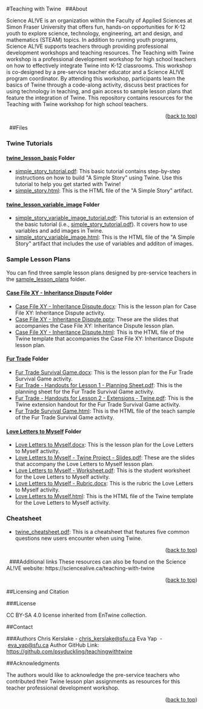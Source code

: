 <a id="readme-top"></a>


<!-- This template is in Markdown, so you can copy and paste it directly into the GitHub ReadMe file and use the formatting included here. Here are some instructions on how to create ReadMe.md files in GitHub: https://docs.github.com/en/account-and-profile/setting-up-and-managing-your-github-profile/customizing-your-profile/managing-your-profile-readme -->


<!-- Instructions and examples below are commented out. Please remove the comment markup on your final document. -->


<!-- Feel free to personalize! You can add additional sections, images, logos, or other content as you wish. We ask that you keep the required sections and formatting so that materials are consistent across the collection. --> 


#Teaching with Twine
 
##About
<!-- Required: Include brief prose description of the project and the repository. This description should build on or contextualize the language in your Twine Object, provide concrete contextual information, or describe the possible applications of your Twine or other materials. 100 words is fine, but you’re free to make this as expansive as you wish to help situate readers in your materials and how they might use them. --> 
Science AL!VE is an organization within the Faculty of Applied Sciences at Simon Fraser University that offers fun, hands-on opportunities for K-12 youth to explore science, technology, engineering, art and design, and mathematics (STEAM) topics. In addition to running youth programs, Science AL!VE supports teachers through providing professional development workshops and teaching resources. The Teaching with Twine workshop is a professional development workshop for high school teachers on how to effectively integrate Twine into K-12 classrooms. This workshop is co-designed by a pre-service teacher educator and a Science AL!VE program coordinator. By attending this workshop, participants learn the basics of Twine through a code-along activity, discuss best practices for using technology in teaching, and gain access to sample lesson plans that feature the integration of Twine. This repository contains resources for the Teaching with Twine workshop for high school teachers.

<p align="right">(<a href="#readme-top">back to top</a>)</p>
 
##Files
<!-- Required: list all files included with brief descriptions -->

### Twine Tutorials

#### [twine_lesson_basic](https://github.com/psyduckling/teachingwithtwine/tree/main/twine_lesson_basic) Folder
* [simple_story_tutorial.pdf](https://github.com/psyduckling/teachingwithtwine/blob/main/twine_lesson_basic/simple_story_tutorial.pdf): This basic tutorial contains step-by-step instructions on how to build "A Simple Story" using Twine. Use this tutorial to help you get started with Twine!
* [simple_story.html](https://github.com/psyduckling/teachingwithtwine/blob/main/twine_lesson_basic/simple_story.html): This is the HTML file of the "A Simple Story" artifact.

#### [twine_lesson_variable_image](https://github.com/psyduckling/teachingwithtwine/tree/main/twine_lesson_variable_image) Folder
* [simple_story_variable_image_tutorial.pdf](https://github.com/psyduckling/teachingwithtwine/blob/main/twine_lesson_variable_image/simple_story_variable_image_tutorial.pdf): This tutorial is an extension of the basic tutorial (i.e., [simple_story_tutorial.pdf](https://github.com/psyduckling/teachingwithtwine/blob/main/twine_lesson_basic/simple_story_tutorial.pdf)). It covers how to use variables and add images in Twine.
* [simple_story_variable_image.html](https://github.com/psyduckling/teachingwithtwine/blob/main/twine_lesson_variable_image/simple_story_variable_image.html):  This is the HTML file of the "A Simple Story" artifact that includes the use of variables and additon of images.

### Sample Lesson Plans
You can find three sample lesson plans designed by pre-service teachers in the [sample_lesson_plans](https://github.com/psyduckling/teachingwithtwine/tree/main/sample_lesson_plans) folder.

#### [Case File XY - Inheritance Dispute](https://github.com/psyduckling/teachingwithtwine/tree/main/sample_lesson_plans/Case%20File%20XY%20-%20Inheritance%20Dispute) Folder
* [Case File XY - Inheritance Dispute.docx](https://github.com/psyduckling/teachingwithtwine/blob/main/sample_lesson_plans/Case%20File%20XY%20-%20Inheritance%20Dispute/Case%20File%20XY%20-%20Inheritance%20Dispute.docx): This is the lesson plan for Case File XY: Inheritance Dispute activity.
* [Case File XY - Inheritance Dispute.pptx](https://github.com/psyduckling/teachingwithtwine/blob/main/sample_lesson_plans/Case%20File%20XY%20-%20Inheritance%20Dispute/Case%20File%20XY%20-%20Inheritance%20Dispute.pptx): These are the slides that accompanies the Case File XY: Inheritance Dispute lesson plan.
* [Case File XY - Inheritance Dispute.html](https://github.com/psyduckling/teachingwithtwine/blob/main/sample_lesson_plans/Case%20File%20XY%20-%20Inheritance%20Dispute/Case%20File%20XY%20-%20Inheritance%20Dispute.html): This is the HTML file of the Twine template that accompanies the Case File XY: Inheritance Dispute lesson plan. 

#### [Fur Trade](https://github.com/psyduckling/teachingwithtwine/tree/main/sample_lesson_plans/Case%20File%20XY%20-%20Inheritance%20Dispute) Folder
* [Fur Trade Survival Game.docx](https://github.com/psyduckling/teachingwithtwine/blob/main/sample_lesson_plans/Fur%20Trade/Fur%20Trade%20Survival%20Game.docx): This is the lesson plan for the Fur Trade Survival Game activity.
* [Fur Trade - Handouts for Lesson 1 - Planning Sheet.pdf](https://github.com/psyduckling/teachingwithtwine/blob/main/sample_lesson_plans/Fur%20Trade/Fur%20Trade%20-%20Handouts%20for%20Lesson%201%20-%20Planning%20Sheet.pdf): This is the planning sheet for the Fur Trade Survival Game activity.
* [Fur Trade - Handouts for Lesson 2 - Extensions - Twine.pdf](https://github.com/psyduckling/teachingwithtwine/blob/main/sample_lesson_plans/Fur%20Trade/Fur%20Trade%20-%20Handouts%20for%20Lesson%202%20-%20Extensions%20-%20Twine.pdf): This is the Twine extension handout for the Fur Trade Survival Game activity.
* [Fur Trade Survival Game.html](https://github.com/psyduckling/teachingwithtwine/blob/main/sample_lesson_plans/Fur%20Trade/Fur%20Trade%20Survival%20Game.html): This is the HTML file of the teach sample of the Fur Trade Survival Game activity.

#### [Love Letters to Myself](https://github.com/psyduckling/teachingwithtwine/tree/main/sample_lesson_plans/Love%20Letters%20to%20Myself) Folder
* [Love Letters to Myself.docx](https://github.com/psyduckling/teachingwithtwine/blob/main/sample_lesson_plans/Love%20Letters%20to%20Myself/Love%20Letters%20to%20Myself.docx): This is the lesson plan for the Love Letters to Myself activity.
* [Love Letters to Myself - Twine Project - Slides.pdf](https://github.com/psyduckling/teachingwithtwine/blob/main/sample_lesson_plans/Love%20Letters%20to%20Myself/Love%20Letters%20to%20Myself%20-%20Twine%20Project%20-%20Slides.pdf): These are the slides that accompany the Love Letters to Myself lesson plan.
* [Love Letters to Myself - Worksheet.pdf](https://github.com/psyduckling/teachingwithtwine/blob/main/sample_lesson_plans/Love%20Letters%20to%20Myself/Love%20Letters%20to%20Myself%20-%20Worksheet.pdf): This is the student worksheet for the Love Letters to Myself activity.
* [Love Letters to Myself - Rubric.docx](https://github.com/psyduckling/teachingwithtwine/blob/main/sample_lesson_plans/Love%20Letters%20to%20Myself/Love%20Letters%20to%20Myself%20-%20Rubric.docx): This is the rubric the Love Letters to Myself activity.
* [Love Letters to Myself.html](https://github.com/psyduckling/teachingwithtwine/blob/main/sample_lesson_plans/Love%20Letters%20to%20Myself/Love%20Letters%20to%20Myself.html): This is the HTML file of the Twine template for the Love Letters to Myself activity.


### Cheatsheet
* [twine_cheatsheet.pdf](https://github.com/psyduckling/teachingwithtwine/blob/main/twine_cheatsheet.pdf): This is a cheatsheet that features five common questions new users encounter when using Twine.


<p align="right">(<a href="#readme-top">back to top</a>)</p>
 
###Additional links 
<!-- If desired, including your own GitHub repository, a relevant website, or other -->
These resources can also be found on the Science AL!VE website: https://sciencealive.ca/teaching-with-twine

<p align="right">(<a href="#readme-top">back to top</a>)</p>


##Licensing and Citation


###License
<!-- If desired, you may apply your own license to your materials. If so, include a LICENSE.txt file in the root directory of your repository and link to it here. We ask that you consider using open-source licenses like Creative Commons to facilitate readers using and developing your sample resources. Unless you indicate otherwise, all material in EnTwine will be licensed as CC BY-SA 4.0. -->


<!-- Ex. Distributed under the MIT License. See LICENSE.txt for more information. -->
<!-- Ex. CC BY-SA 4.0 license inherited from EnTwine collection. See [slug provided by editors] for more information. -->
CC BY-SA 4.0 license inherited from EnTwine collection.

##Contact


###Authors
Chris Kerslake - chris_kerslake@sfu.ca <!-- include desired contact information -->
Eva Yap  - eva_yap@sfu.ca 
Author GitHub Link: https://github.com/psyduckling/teachingwithtwine

##Acknowledgments
<!-- If desired, list relevant resources you find helpful and would like to give credit to. -->
The authors would like to acknowledge the pre-service teachers who contributed their Twine lesson plan assignments as resources for this teacher professional development workshop.

<p align="right">(<a href="#readme-top">back to top</a>)</p>

